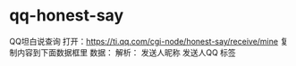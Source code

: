 # qq-honest-say
QQ坦白说查询 打开：https://ti.qq.com/cgi-node/honest-say/receive/mine 复制内容到下面数据框里 数据：   解析： 发送人昵称 发送人QQ 标签 
